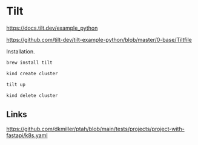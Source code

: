 # Tilt

https://docs.tilt.dev/example_python

https://github.com/tilt-dev/tilt-example-python/blob/master/0-base/Tiltfile

Installation.

```bash
brew install tilt

kind create cluster

tilt up

kind delete cluster
```

## Links

https://github.com/dkmiller/ptah/blob/main/tests/projects/project-with-fastapi/k8s.yaml
